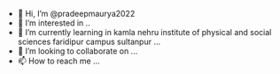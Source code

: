 - 👋 Hi, I’m @pradeepmaurya2022
- 👀 I’m interested in ..
- 🌱 I’m currently learning in kamla nehru institute of physical and social sciences faridipur campus sultanpur ...
- 💞️ I’m looking to collaborate on ...
- 📫 How to reach me ...

<!---
pradeepmaurya2022/pradeepmaurya2022 is a ✨ special ✨ repository because its `README.md` (this file) appears on your GitHub profile.
You can click the Preview link to take a look at your changes.
--->
